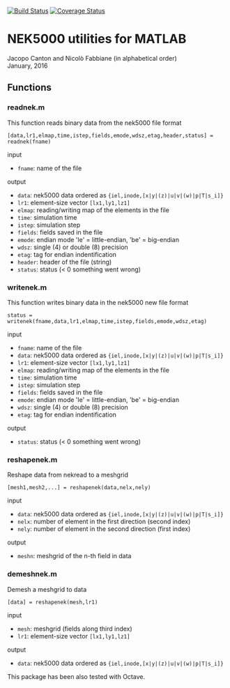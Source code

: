 [![Build Status](https://travis-ci.org/nfabbiane/nekmatlab.svg?branch=master)](https://travis-ci.org/nfabbiane/nekmatlab/builds)
[![Coverage Status](https://coveralls.io/repos/github/nfabbiane/nekmatlab/badge.svg?branch=master)](https://coveralls.io/github/nfabbiane/nekmatlab?branch=master)

# NEK5000 utilities for MATLAB

Jacopo Canton and Nicolò Fabbiane (in alphabetical order) <br /> 
January, 2016


## Functions


### readnek.m
This function reads binary data from the nek5000 file format

`[data,lr1,elmap,time,istep,fields,emode,wdsz,etag,header,status] = readnek(fname)`

input
   - `fname`:  name of the file 

output
   - `data`:   nek5000 data ordered as `{iel,inode,[x|y|(z)|u|v|(w)|p|T|s_i]}`
   - `lr1`:    element-size vector `[lx1,ly1,lz1]`
   - `elmap`:  reading/writing map of the elements in the file
   - `time`:   simulation time
   - `istep`:  simulation step
   - `fields`: fields saved in the file
   - `emode`:  endian mode 'le' = little-endian, 'be' = big-endian
   - `wdsz`:   single (4) or double (8) precision
   - `etag`:   tag for endian indentification
   - `header`: header of the file (string)
   - `status`: status (< 0 something went wrong)


### writenek.m
This function writes binary data in the nek5000 new file format

`status = writenek(fname,data,lr1,elmap,time,istep,fields,emode,wdsz,etag)`

input
   - `fname`:  name of the file
   - `data`:   nek5000 data ordered as `{iel,inode,[x|y|(z)|u|v|(w)|p|T|s_i]}`
   - `lr1`:    element-size vector `[lx1,ly1,lz1]`
   - `elmap`:  reading/writing map of the elements in the file
   - `time`:   simulation time
   - `istep`:  simulation step
   - `fields`: fields saved in the file
   - `emode`:  endian mode 'le' = little-endian, 'be' = big-endian
   - `wdsz`:   single (4) or double (8) precision
   - `etag`:   tag for endian indentification

output
   - `status`: status (< 0 something went wrong)


### reshapenek.m
Reshape data from nekread to a meshgrid

`[mesh1,mesh2,...] = reshapenek(data,nelx,nely)`

input
   - `data`:   nek5000 data ordered as `{iel,inode,[x|y|(z)|u|v|(w)|p|T|s_i]}`
   - `nelx`:   number of element in the first direction (second index)
   - `nely`:   number of element in the second direction (first index)

output
   - `meshn`:  meshgrid of the n-th field in data


### demeshnek.m
Demesh a meshgrid to data

`[data] = reshapenek(mesh,lr1)`

input
   - `mesh`:   meshgrid (fields along third index)
   - `lr1`:    element-size vector `[lx1,ly1,lz1]`

output
   - `data`:   nek5000 data ordered as `{iel,inode,[x|y|(z)|u|v|(w)|p|T|s_i]}`


This package has been also tested with Octave.
